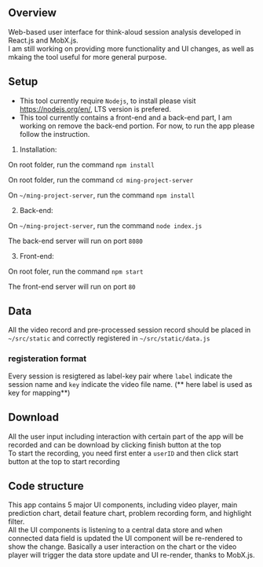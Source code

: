 ## Overview

Web-based user interface for think-aloud session analysis developed in React.js and MobX.js.  
I am still working on providing more functionality and UI changes, as well as mkaing the tool useful for more general purpose.

## Setup
* This tool currently require ``Nodejs``, to install please visit https://nodejs.org/en/, LTS version is prefered.  
* This tool currently contains a front-end and a back-end part, I am working on remove the back-end portion. For now, to run the app please follow the instruction.

1. Installation:

On root folder, run the command `npm install`

On root folder, run the command `cd ming-project-server`

On `~/ming-project-server`, run the command `npm install`

2. Back-end:

On `~/ming-project-server`, run the command `node index.js`

The back-end server will run on port `8080`

3. Front-end:

On root foler, run the command `npm start`

The front-end server will run on port `80`

## Data
All the video record and pre-processed session record should be placed in `~/src/static` and correctly registered in `~/src/static/data.js`

### registeration format
Every session is resigtered as label-key pair where `label` indicate the session name and `key` indicate the video file name. (** here label is used as key for mapping**)

## Download

All the user input including interaction with certain part of the app will be recorded and can be download by clicking finish button at the top  
To start the recording, you need first enter a `userID` and then click start button at the top to start recording

## Code structure
This app contains 5 major UI components, including video player, main prediction chart, detail feature chart, problem recording form, and highlight filter.  
All the UI components is listening to a central data store and when connected data field is updated the UI component will be re-rendered to show the change. Basically a user interaction on the chart or the video player will trigger the data store update and UI re-render, thanks to MobX.js.



